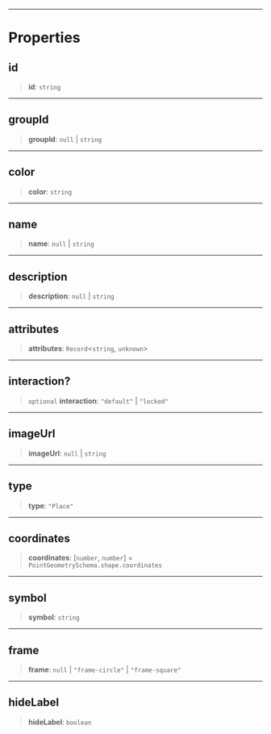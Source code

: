 ***

# Properties

## id

> **id**: `string`

***

## groupId

> **groupId**: `null` | `string`

***

## color

> **color**: `string`

***

## name

> **name**: `null` | `string`

***

## description

> **description**: `null` | `string`

***

## attributes

> **attributes**: `Record`\<`string`, `unknown`>

***

## interaction?

> `optional` **interaction**: `"default"` | `"locked"`

***

## imageUrl

> **imageUrl**: `null` | `string`

***

## type

> **type**: `"Place"`

***

## coordinates

> **coordinates**: \[`number`, `number`] = `PointGeometrySchema.shape.coordinates`

***

## symbol

> **symbol**: `string`

***

## frame

> **frame**: `null` | `"frame-circle"` | `"frame-square"`

***

## hideLabel

> **hideLabel**: `boolean`
